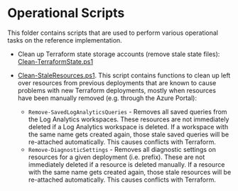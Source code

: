 # Operational Scripts

This folder contains scripts that are used to perform various operational tasks on the reference implementation.

- Clean up Terraform state storage accounts (remove stale state files): [Clean-TerraformState.ps1](./Clean-TerraformState.ps1)

- [Clean-StaleResources.ps1](./Clean-StaleResources.ps1). This script contains functions to clean up left over resources from previous deployments that are known to cause problems with new Terraform deployments, mostly when resources have been manually removed (e.g. through the Azure Portal):
  - `Remove-SavedLogAnalyticsQueries` - Removes all saved queries from the Log Analytics workspaces. These resources are not immediately deleted if a Log Analytics workspace is deleted. If a workspace with the same name gets created again, those stale saved queries will be re-attached automatically. This causes conflicts with Terraform.
  - `Remove-DiagnosticSettings` - Removes all diagnostic settings on resources for a given deployment (i.e. prefix). These are not immediately deleted if a resource is deleted manually. If a resource with the same name gets created again, those stale resources will be re-attached automatically. This causes conflicts with Terraform.